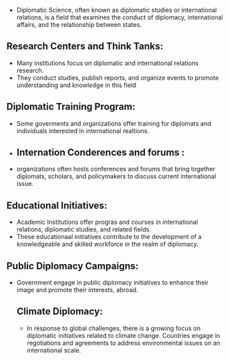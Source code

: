 - Diplomatic Science, often known as diplomatic studies or international relations, is a field that examines the conduct of diplomacy, international affairs, and the relationship between states.
## Research Centers and Think Tanks:
- Many institutions focus on diplomatic and international relations research.
- They conduct studies, publish reports, and organize events to promote understanding and knowledge in this field
## Diplomatic Training Program: 
- Some goverments and organizations offer training for diplomats and individuals interested in international realtions.
- ## Internation Conderences and forums :
-  organizations often hosts conferences and forums that bring together diplomats, scholars, and policymakers to discuss current international issue.
  ## Educational Initiatives:
  - Academic Institutions offer progras and courses in  international relations, diplomatic studies, and related fields.
  - These educationaal initiatives contribute to the development of a knowledgeable and skilled workforce in the realm of diplomacy.
## Public Diplomacy Campaigns:
- Government engage in public diplomacy initiatives to enhance their image and promote their interests, abroad.
  ## Climate Diplomacy:
  - In response to global challenges, there is a growing focus on diplomatic initiatives related to climate change. Countries engage in regotiations and agreements to address environmental issues on an international scale.
